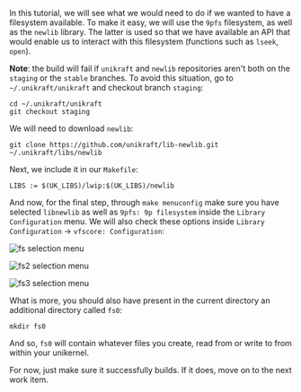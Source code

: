 In this tutorial, we will see what we would need to do if we wanted to have a filesystem available.
To make it easy, we will use the `9pfs` filesystem, as well as the `newlib` library.
The latter is used so that we have available an API that would enable us to interact with this filesystem (functions such as `lseek`, `open`).

**Note**: the build will fail if `unikraft` and `newlib` repositories aren't both on the `staging` or the `stable` branches.
To avoid this situation, go to `~/.unikraft/unikraft` and checkout branch `staging`:
```
cd ~/.unikraft/unikraft
git checkout staging
```

We will need to download `newlib`:
```
git clone https://github.com/unikraft/lib-newlib.git ~/.unikraft/libs/newlib
```

Next, we include it in our `Makefile`:
```
LIBS := $(UK_LIBS)/lwip:$(UK_LIBS)/newlib
```

And now, for the final step, through `make menuconfig` make sure you have selected `libnewlib` as well as `9pfs: 9p filesystem` inside the `Library Configuration` menu.
We will also check these options inside `Library Configuration` -> `vfscore: Configuration`:

![fs selection menu](/docs/sessions/01-baby-steps/images/menuconfig_select_fs.png)

![fs2 selection menu](/docs/sessions/01-baby-steps/images/menuconfig_select_fs2.png)

![fs3 selection menu](/docs/sessions/01-baby-steps/images/menuconfig_select_fs3.png)

What is more, you should also have present in the current directory an additional directory called `fs0`:
```
mkdir fs0
```
And so, `fs0` will contain whatever files you create, read from or write to from within your unikernel.

For now, just make sure it successfully builds. If it does, move on to the next work item.

